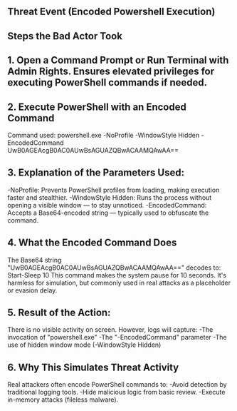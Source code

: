 ## Threat Event (Encoded Powershell Execution)

## Steps the Bad Actor Took
## 1. Open a Command Prompt or Run Terminal with Admin Rights. Ensures elevated privileges for executing PowerShell commands if needed.
## 2. Execute PowerShell with an Encoded Command
Command used: powershell.exe -NoProfile -WindowStyle Hidden -EncodedCommand UwB0AGEAcgB0AC0AUwBsAGUAZQBwACAAMQAwAA==
## 3. Explanation of the Parameters Used:
-NoProfile: Prevents PowerShell profiles from loading, making execution faster and stealthier.
-WindowStyle Hidden: Runs the process without opening a visible window — to stay unnoticed.
-EncodedCommand: Accepts a Base64-encoded string — typically used to obfuscate the command.
## 4. What the Encoded Command Does
The Base64 string "UwB0AGEAcgB0AC0AUwBsAGUAZQBwACAAMQAwAA==" decodes to: Start-Sleep 10
This command makes the system pause for 10 seconds. It's harmless for simulation, but commonly used in real attacks as a placeholder or evasion delay.
## 5. Result of the Action:
There is no visible activity on screen. However, logs will capture:
-The invocation of "powershell.exe"
-The "-EncodedCommand" parameter
-The use of hidden window mode (-WindowStyle Hidden)
## 6. Why This Simulates Threat Activity
Real attackers often encode PowerShell commands to:
-Avoid detection by traditional logging tools.
-Hide malicious logic from basic review.
-Execute in-memory attacks (fileless malware).

